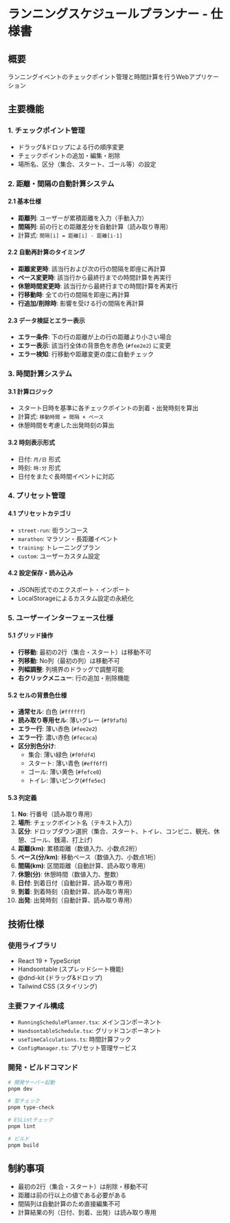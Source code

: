 # ランニングスケジュールプランナー - 仕様書

## 概要
ランニングイベントのチェックポイント管理と時間計算を行うWebアプリケーション

## 主要機能

### 1. チェックポイント管理
- ドラッグ&ドロップによる行の順序変更
- チェックポイントの追加・編集・削除
- 場所名、区分（集合、スタート、ゴール等）の設定

### 2. 距離・間隔の自動計算システム

#### 2.1 基本仕様
- **距離列**: ユーザーが累積距離を入力（手動入力）
- **間隔列**: 前の行との距離差分を自動計算（読み取り専用）
- 計算式: `間隔[i] = 距離[i] - 距離[i-1]`

#### 2.2 自動再計算のタイミング
- **距離変更時**: 該当行および次の行の間隔を即座に再計算
- **ペース変更時**: 該当行から最終行までの時間計算を再実行
- **休憩時間変更時**: 該当行から最終行までの時間計算を再実行
- **行移動時**: 全ての行の間隔を即座に再計算
- **行追加/削除時**: 影響を受ける行の間隔を再計算


#### 2.3 データ検証とエラー表示
- **エラー条件**: 下の行の距離が上の行の距離より小さい場合
- **エラー表示**: 該当行全体の背景色を赤色 (`#fee2e2`) に変更
- **エラー検知**: 行移動や距離変更の度に自動チェック

### 3. 時間計算システム

#### 3.1 計算ロジック
- スタート日時を基準に各チェックポイントの到着・出発時刻を算出
- 計算式: `移動時間 = 間隔 × ペース`
- 休憩時間を考慮した出発時刻の算出

#### 3.2 時刻表示形式
- 日付: `月/日` 形式
- 時刻: `時:分` 形式
- 日付をまたぐ長時間イベントに対応

### 4. プリセット管理

#### 4.1 プリセットカテゴリ
- `street-run`: 街ランコース
- `marathon`: マラソン・長距離イベント
- `training`: トレーニングプラン
- `custom`: ユーザーカスタム設定

#### 4.2 設定保存・読み込み
- JSON形式でのエクスポート・インポート
- LocalStorageによるカスタム設定の永続化

### 5. ユーザーインターフェース仕様

#### 5.1 グリッド操作
- **行移動**: 最初の2行（集合・スタート）は移動不可
- **列移動**: No列（最初の列）は移動不可
- **列幅調整**: 列境界のドラッグで調整可能
- **右クリックメニュー**: 行の追加・削除機能

#### 5.2 セルの背景色仕様
- **通常セル**: 白色 (`#ffffff`)
- **読み取り専用セル**: 薄いグレー (`#f9fafb`)
- **エラー行**: 薄い赤色 (`#fee2e2`)
- **エラー行**: 濃い赤色 (`#fecaca`)
- **区分別色分け**:
  - 集合: 薄い緑色 (`#f0fdf4`)
  - スタート: 薄い青色 (`#eff6ff`)
  - ゴール: 薄い黄色 (`#fefce8`)
  - トイレ: 薄いピンク(`#ffe5ec`)

#### 5.3 列定義
1. **No**: 行番号（読み取り専用）
2. **場所**: チェックポイント名（テキスト入力）
3. **区分**: ドロップダウン選択（集合、スタート、トイレ、コンビニ、観光、休憩、ゴール、銭湯、打上げ）
4. **距離(km)**: 累積距離（数値入力、小数点2桁）
5. **ペース(分/km)**: 移動ペース（数値入力、小数点1桁）
6. **間隔(km)**: 区間距離（自動計算、読み取り専用）
7. **休憩(分)**: 休憩時間（数値入力、整数）
8. **日付**: 到着日付（自動計算、読み取り専用）
9. **到着**: 到着時刻（自動計算、読み取り専用）
10. **出発**: 出発時刻（自動計算、読み取り専用）

## 技術仕様

### 使用ライブラリ
- React 19 + TypeScript
- Handsontable (スプレッドシート機能)
- @dnd-kit (ドラッグ&ドロップ)
- Tailwind CSS (スタイリング)

### 主要ファイル構成
- `RunningSchedulePlanner.tsx`: メインコンポーネント
- `HandsontableSchedule.tsx`: グリッドコンポーネント
- `useTimeCalculations.ts`: 時間計算フック
- `ConfigManager.ts`: プリセット管理サービス

### 開発・ビルドコマンド
```bash
# 開発サーバー起動
pnpm dev

# 型チェック
pnpm type-check

# ESLintチェック
pnpm lint

# ビルド
pnpm build
```

## 制約事項
- 最初の2行（集合・スタート）は削除・移動不可
- 距離は前の行以上の値である必要がある
- 間隔列は自動計算のため直接編集不可
- 計算結果の列（日付、到着、出発）は読み取り専用